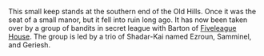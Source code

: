 This small keep stands at the southern end of the Old Hills. Once it was the seat of a small manor, but it fell into ruin long ago. It has now been taken over by a group of bandits in secret league with Barton of [Fiveleague House](https://tahlequahpointsoflight.fandom.com/wiki/Fiveleague_House "Fiveleague House"). The group is led by a trio of Shadar-Kai named Ezroun, Samminel, and Geriesh.